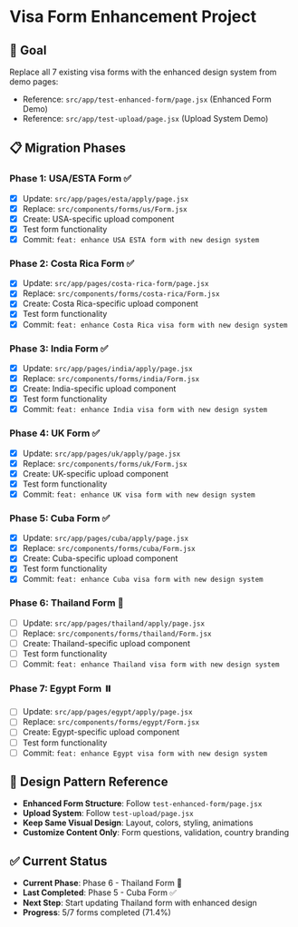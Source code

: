 # Visa Form Enhancement Project

## 🎯 Goal
Replace all 7 existing visa forms with the enhanced design system from demo pages:
- Reference: `src/app/test-enhanced-form/page.jsx` (Enhanced Form Demo)
- Reference: `src/app/test-upload/page.jsx` (Upload System Demo)

## 📋 Migration Phases

### Phase 1: USA/ESTA Form ✅
- [x] Update: `src/app/pages/esta/apply/page.jsx`
- [x] Replace: `src/components/forms/us/Form.jsx` 
- [x] Create: USA-specific upload component
- [x] Test form functionality
- [x] Commit: `feat: enhance USA ESTA form with new design system`

### Phase 2: Costa Rica Form ✅
- [x] Update: `src/app/pages/costa-rica-form/page.jsx`
- [x] Replace: `src/components/forms/costa-rica/Form.jsx`
- [x] Create: Costa Rica-specific upload component
- [x] Test form functionality
- [x] Commit: `feat: enhance Costa Rica visa form with new design system`

### Phase 3: India Form ✅
- [x] Update: `src/app/pages/india/apply/page.jsx`
- [x] Replace: `src/components/forms/india/Form.jsx`
- [x] Create: India-specific upload component
- [x] Test form functionality
- [x] Commit: `feat: enhance India visa form with new design system`

### Phase 4: UK Form ✅
- [x] Update: `src/app/pages/uk/apply/page.jsx`
- [x] Replace: `src/components/forms/uk/Form.jsx`
- [x] Create: UK-specific upload component
- [x] Test form functionality
- [x] Commit: `feat: enhance UK visa form with new design system`

### Phase 5: Cuba Form ✅
- [x] Update: `src/app/pages/cuba/apply/page.jsx`
- [x] Replace: `src/components/forms/cuba/Form.jsx`
- [x] Create: Cuba-specific upload component
- [x] Test form functionality
- [x] Commit: `feat: enhance Cuba visa form with new design system`

### Phase 6: Thailand Form 🔄
- [ ] Update: `src/app/pages/thailand/apply/page.jsx`
- [ ] Replace: `src/components/forms/thailand/Form.jsx`
- [ ] Create: Thailand-specific upload component
- [ ] Test form functionality
- [ ] Commit: `feat: enhance Thailand visa form with new design system`

### Phase 7: Egypt Form ⏸️
- [ ] Update: `src/app/pages/egypt/apply/page.jsx`
- [ ] Replace: `src/components/forms/egypt/Form.jsx`
- [ ] Create: Egypt-specific upload component
- [ ] Test form functionality
- [ ] Commit: `feat: enhance Egypt visa form with new design system`

## 🎨 Design Pattern Reference
- **Enhanced Form Structure**: Follow `test-enhanced-form/page.jsx`
- **Upload System**: Follow `test-upload/page.jsx`
- **Keep Same Visual Design**: Layout, colors, styling, animations
- **Customize Content Only**: Form questions, validation, country branding

## ✅ Current Status
- **Current Phase**: Phase 6 - Thailand Form 🔄
- **Last Completed**: Phase 5 - Cuba Form ✅
- **Next Step**: Start updating Thailand form with enhanced design
- **Progress**: 5/7 forms completed (71.4%)
